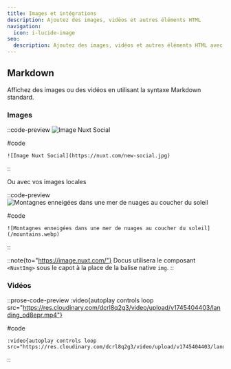 ```yaml
---
title: Images et intégrations
description: Ajoutez des images, vidéos et autres éléments HTML
navigation:
  icon: i-lucide-image
seo:
  description: Ajoutez des images, vidéos et autres éléments HTML avec le thème Docus
---
```


## Markdown

Affichez des images ou des vidéos en utilisant la syntaxe Markdown standard.

### Images

::code-preview
![Image Nuxt Social](https://nuxt.com/new-social.jpg)

#code

```mdc
![Image Nuxt Social](https://nuxt.com/new-social.jpg)
```

::

Ou avec vos images locales

::code-preview
![Montagnes enneigées dans une mer de nuages au coucher du soleil](/mountains.webp)

#code

```mdc
![Montagnes enneigées dans une mer de nuages au coucher du soleil](/mountains.webp)
```

::

::note{to="https://image.nuxt.com/"}
Docus utilisera le composant `<NuxtImg>` sous le capot à la place de la balise native `img`.
::

### Vidéos

::prose-code-preview
:video{autoplay controls loop src="https://res.cloudinary.com/dcrl8q2g3/video/upload/v1745404403/landing_od8epr.mp4"}

#code

```mdc
:video{autoplay controls loop src="https://res.cloudinary.com/dcrl8q2g3/video/upload/v1745404403/landing_od8epr.mp4"}
```

::

###
